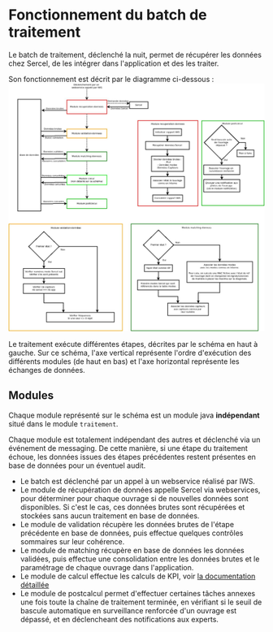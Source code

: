 # Fonctionnement du batch de traitement

Le batch de traitement, déclenché la nuit, permet de récupérer les données chez Sercel, 
de les intégrer dans l'application et des les traiter.

Son fonctionnement est décrit par le diagramme ci-dessous : 
![diagramme batch traitement](../resources/logigrammes_batch_traitement.jpeg)

Le traitement exécute différentes étapes, décrites par le schéma en haut à gauche. Sur ce schéma, 
l'axe vertical représente l'ordre d'exécution des différents modules (de haut en bas) et l'axe horizontal 
représente les échanges de données.

## Modules
Chaque module représenté sur le schéma est un module java **indépendant** situé dans le module `traitement`.

Chaque module est totalement indépendant des autres et déclenché via un événement de messaging. De 
cette manière, si une étape du traitement échoue, les données issues des étapes précédentes restent
présentes en base de données pour un éventuel audit.

* Le batch est déclenché par un appel à un webservice réalisé par IWS.
* Le module de récupération de données appelle Sercel via webservices, pour déterminer pour chaque ouvrage
  si de nouvelles données sont disponibles. Si c'est le cas, ces données brutes sont récupérées et stockées
  sans aucun traitement en base de données.
* Le module de validation récupère les données brutes de l'étape précédente en base de données, puis
  effectue quelques contrôles sommaires sur leur cohérence.
* Le module de matching récupère en base de données les données validées, puis effectue une consolidation
  entre les données brutes et le paramétrage de chaque ouvrage dans l'application.
* Le module de calcul effectue les calculs de KPI, voir [la documentation détaillée](moteur-calcul.md)
* Le module de postcalcul permet d'effectuer certaines tâches annexes une fois toute la chaîne de traitement
  terminée, en vérifiant si le seuil de bascule automatique en surveillance renforcée d'un ouvrage 
  est dépassé, et en déclencheant des notifications aux experts.
